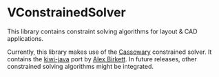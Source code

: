 # VConstrainedSolver

This library contains constraint solving algorithms for layout & CAD applications.

Currently, this library makes use of the [Cassowary](https://overconstrained.io/) constrained solver. It contains the [kiwi-java](https://travis-ci.org/alexbirkett/kiwi-java.svg?branch=master) port by [Alex Birkett](https://github.com/alexbirkett). In future releases, other constrained solving algorithms might be integrated.
